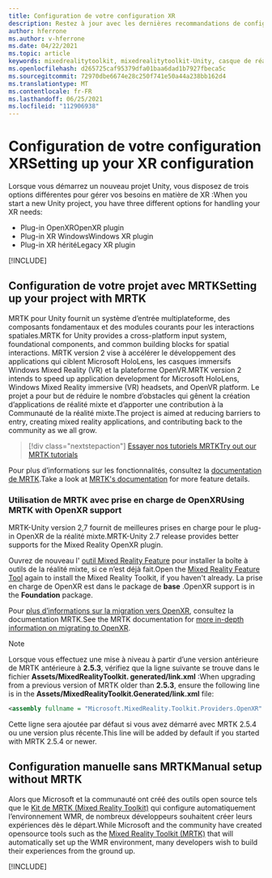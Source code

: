 ```yaml
---
title: Configuration de votre configuration XR
description: Restez à jour avec les dernières recommandations de configuration de XR Unity pour le développement d’applications HoloLens.
author: hferrone
ms.author: v-hferrone
ms.date: 04/22/2021
ms.topic: article
keywords: mixedrealitytoolkit, mixedrealitytoolkit-Unity, casque de réalité mixte, casque Windows Mixed Reality, casque de réalité virtuelle, Unity
ms.openlocfilehash: d265725caf95379dfa01baa6dad1b7927fbeca5c
ms.sourcegitcommit: 72970dbe6674e28c250f741e50a44a238bb162d4
ms.translationtype: MT
ms.contentlocale: fr-FR
ms.lasthandoff: 06/25/2021
ms.locfileid: "112906938"
---
```

# <a name="setting-up-your-xr-configuration"></a><span data-ttu-id="9044d-104">Configuration de votre configuration XR</span><span class="sxs-lookup"><span data-stu-id="9044d-104">Setting up your XR configuration</span></span>

<span data-ttu-id="9044d-105">Lorsque vous démarrez un nouveau projet Unity, vous disposez de trois options différentes pour gérer vos besoins en matière de XR :</span><span class="sxs-lookup"><span data-stu-id="9044d-105">When you start a new Unity project, you have three different options for handling your XR needs:</span></span> 
* <span data-ttu-id="9044d-106">Plug-in OpenXR</span><span class="sxs-lookup"><span data-stu-id="9044d-106">OpenXR plugin</span></span>
* <span data-ttu-id="9044d-107">Plug-in XR Windows</span><span class="sxs-lookup"><span data-stu-id="9044d-107">Windows XR plugin</span></span>
* <span data-ttu-id="9044d-108">Plug-in XR hérité</span><span class="sxs-lookup"><span data-stu-id="9044d-108">Legacy XR plugin</span></span>

[!INCLUDE[](includes/xr/intro.md)]

## <a name="setting-up-your-project-with-mrtk"></a><span data-ttu-id="9044d-109">Configuration de votre projet avec MRTK</span><span class="sxs-lookup"><span data-stu-id="9044d-109">Setting up your project with MRTK</span></span>

<span data-ttu-id="9044d-110">MRTK pour Unity fournit un système d’entrée multiplateforme, des composants fondamentaux et des modules courants pour les interactions spatiales.</span><span class="sxs-lookup"><span data-stu-id="9044d-110">MRTK for Unity provides a cross-platform input system, foundational components, and common building blocks for spatial interactions.</span></span> <span data-ttu-id="9044d-111">MRTK version 2 vise à accélérer le développement des applications qui ciblent Microsoft HoloLens, les casques immersifs Windows Mixed Reality (VR) et la plateforme OpenVR.</span><span class="sxs-lookup"><span data-stu-id="9044d-111">MRTK version 2 intends to speed up application development for Microsoft HoloLens, Windows Mixed Reality immersive (VR) headsets, and OpenVR platform.</span></span> <span data-ttu-id="9044d-112">Le projet a pour but de réduire le nombre d’obstacles qui gênent la création d’applications de réalité mixte et d’apporter une contribution à la Communauté de la réalité mixte.</span><span class="sxs-lookup"><span data-stu-id="9044d-112">The project is aimed at reducing barriers to entry, creating mixed reality applications, and contributing back to the community as we all grow.</span></span>

> [!div class="nextstepaction"]
> [<span data-ttu-id="9044d-113">Essayer nos tutoriels MRTK</span><span class="sxs-lookup"><span data-stu-id="9044d-113">Try out our MRTK tutorials</span></span>](./tutorials/mr-learning-base-02.md?tabs=winxr)

<span data-ttu-id="9044d-114">Pour plus d’informations sur les fonctionnalités, consultez la [documentation de MRTK](/windows/mixed-reality/mrtk-unity).</span><span class="sxs-lookup"><span data-stu-id="9044d-114">Take a look at [MRTK's documentation](/windows/mixed-reality/mrtk-unity) for more feature details.</span></span>

### <a name="using-mrtk-with-openxr-support"></a><span data-ttu-id="9044d-115">Utilisation de MRTK avec prise en charge de OpenXR</span><span class="sxs-lookup"><span data-stu-id="9044d-115">Using MRTK with OpenXR support</span></span>

<span data-ttu-id="9044d-116">MRTK-Unity version 2,7 fournit de meilleures prises en charge pour le plug-in OpenXR de la réalité mixte.</span><span class="sxs-lookup"><span data-stu-id="9044d-116">MRTK-Unity 2.7 release provides better supports for the Mixed Reality OpenXR plugin.</span></span>

<span data-ttu-id="9044d-117">Ouvrez de nouveau l' [outil Mixed Reality Feature](welcome-to-mr-feature-tool.md) pour installer la boîte à outils de la réalité mixte, si ce n’est déjà fait.</span><span class="sxs-lookup"><span data-stu-id="9044d-117">Open the [Mixed Reality Feature Tool](welcome-to-mr-feature-tool.md) again to install the Mixed Reality Toolkit, if you haven't already.</span></span> <span data-ttu-id="9044d-118">La prise en charge de OpenXR est dans le package de **base** .</span><span class="sxs-lookup"><span data-stu-id="9044d-118">OpenXR support is in the **Foundation** package.</span></span>

<span data-ttu-id="9044d-119">Pour [plus d’informations sur la migration vers OpenXR](/windows/mixed-reality/mrtk-unity/configuration/getting-started-with-mrtk-and-xrsdk#configuring-mrtk-for-the-xr-sdk-pipeline), consultez la documentation MRTK.</span><span class="sxs-lookup"><span data-stu-id="9044d-119">See the MRTK documentation for [more in-depth information on migrating to OpenXR](/windows/mixed-reality/mrtk-unity/configuration/getting-started-with-mrtk-and-xrsdk#configuring-mrtk-for-the-xr-sdk-pipeline).</span></span>

> [!NOTE]
> <span data-ttu-id="9044d-120">Lorsque vous effectuez une mise à niveau à partir d’une version antérieure de MRTK antérieure à **2.5.3**, vérifiez que la ligne suivante se trouve dans le fichier **Assets/MixedRealityToolkit. generated/link.xml** :</span><span class="sxs-lookup"><span data-stu-id="9044d-120">When upgrading from a previous version of MRTK older than **2.5.3**, ensure the following line is in the **Assets/MixedRealityToolkit.Generated/link.xml** file:</span></span>
>
> ```xml
> <assembly fullname = "Microsoft.MixedReality.Toolkit.Providers.OpenXR" preserve="all"/>
> ```
>
> <span data-ttu-id="9044d-121">Cette ligne sera ajoutée par défaut si vous avez démarré avec MRTK 2.5.4 ou une version plus récente.</span><span class="sxs-lookup"><span data-stu-id="9044d-121">This line will be added by default if you started with MRTK 2.5.4 or newer.</span></span>

## <a name="manual-setup-without-mrtk"></a><span data-ttu-id="9044d-122">Configuration manuelle sans MRTK</span><span class="sxs-lookup"><span data-stu-id="9044d-122">Manual setup without MRTK</span></span>

<span data-ttu-id="9044d-123">Alors que Microsoft et la communauté ont créé des outils open source tels que le [Kit de MRTK (Mixed Reality Toolkit)](https://microsoft.github.io/MixedRealityToolkit-Unity/Documentation/Installation.html) qui configure automatiquement l’environnement WMR, de nombreux développeurs souhaitent créer leurs expériences dès le départ.</span><span class="sxs-lookup"><span data-stu-id="9044d-123">While Microsoft and the community have created opensource tools such as the [Mixed Reality Toolkit (MRTK)](https://microsoft.github.io/MixedRealityToolkit-Unity/Documentation/Installation.html) that will automatically set up the WMR environment, many developers wish to build their experiences from the ground up.</span></span>

[!INCLUDE[](includes/xr/manual-setup.md)]